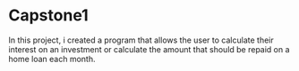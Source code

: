# Capstone1
In this project, i created a program that allows the user to calculate their interest on an investment or 
calculate the amount that should be repaid on a home loan each month.
